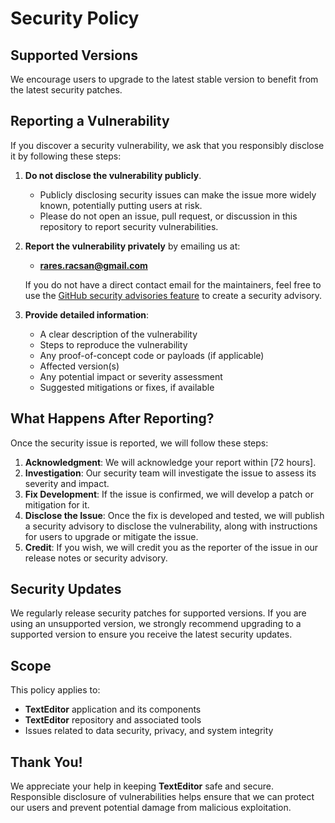 # Security Policy

## Supported Versions
We encourage users to upgrade to the latest stable version to benefit from the latest security patches.

## Reporting a Vulnerability

If you discover a security vulnerability, we ask that you responsibly disclose it by following these steps:

1. **Do not disclose the vulnerability publicly**.
   - Publicly disclosing security issues can make the issue more widely known, potentially putting users at risk.
   - Please do not open an issue, pull request, or discussion in this repository to report security vulnerabilities.

2. **Report the vulnerability privately** by emailing us at:
   - **rares.racsan@gmail.com**
   
   If you do not have a direct contact email for the maintainers, feel free to use the [GitHub security advisories feature](https://docs.github.com/en/github/managing-security-vulnerabilities/adding-a-security-advisory) to create a security advisory.

3. **Provide detailed information**:
   - A clear description of the vulnerability
   - Steps to reproduce the vulnerability
   - Any proof-of-concept code or payloads (if applicable)
   - Affected version(s)
   - Any potential impact or severity assessment
   - Suggested mitigations or fixes, if available

## What Happens After Reporting?

Once the security issue is reported, we will follow these steps:

1. **Acknowledgment**: We will acknowledge your report within [72 hours].
2. **Investigation**: Our security team will investigate the issue to assess its severity and impact.
3. **Fix Development**: If the issue is confirmed, we will develop a patch or mitigation for it.
4. **Disclose the Issue**: Once the fix is developed and tested, we will publish a security advisory to disclose the vulnerability, along with instructions for users to upgrade or mitigate the issue.
5. **Credit**: If you wish, we will credit you as the reporter of the issue in our release notes or security advisory.

## Security Updates

We regularly release security patches for supported versions. If you are using an unsupported version, we strongly recommend upgrading to a supported version to ensure you receive the latest security updates.

## Scope

This policy applies to:
- **TextEditor** application and its components
- **TextEditor** repository and associated tools
- Issues related to data security, privacy, and system integrity

## Thank You!

We appreciate your help in keeping **TextEditor** safe and secure. Responsible disclosure of vulnerabilities helps ensure that we can protect our users and prevent potential damage from malicious exploitation.
